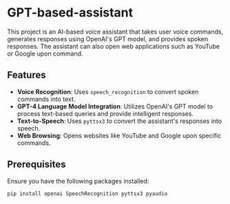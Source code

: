 # GPT-based-assistant

This project is an AI-based voice assistant that takes user voice commands, generates responses using OpenAI's GPT model, and provides spoken responses. The assistant can also open web applications such as YouTube or Google upon command.

## Features
- **Voice Recognition**: Uses `speech_recognition` to convert spoken commands into text.
- **GPT-4 Language Model Integration**: Utilizes OpenAI's GPT model to process text-based queries and provide intelligent responses.
- **Text-to-Speech**: Uses `pyttsx3` to convert the assistant's responses into speech.
- **Web Browsing**: Opens websites like YouTube and Google upon specific commands.

## Prerequisites
Ensure you have the following packages installed:
```bash
pip install openai SpeechRecognition pyttsx3 pyaudio
